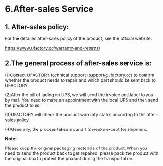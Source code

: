 # 6.After-sales Service
## 1. After-sales policy:
For the detailed after-sales policy of the product, see the official website:

https://www.ufactory.cc/warranty-and-returns/




## 2.The general process of after-sales service is:
(1)Contact UFACTORY technical support (support@ufactory.cc) to confirm whether the product needs to repair and which part should be sent back to UFACTORY.

(2)After the bill of lading on UPS, we will send the invoice and label to you by mail. You need to make an appointment with the local UPS and then send the product to us.

(3)UFACTORY will check the product warranty status according to the after-sales policy.

(4)Generally, the process takes around 1-2 weeks except for shipment.


**Note:**

 Please keep the original packaging materials of the product. When you need to send the product back to get repaired, please pack the product with the original box to protect the product during the transportation.
